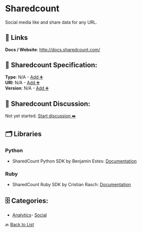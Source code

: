# Sharedcount

Social media like and share data for any URL.

##  🔗 Links
**Docs / Website**: http://docs.sharedcount.com/

## 🧬 Sharedcount Specification:
**Type**: N/A - [Add ➕](https://github.com/apis-list/apis-list/edit/main/apis.yaml#L17334)  
**URI**: N/A - [Add ➕](https://github.com/apis-list/apis-list/edit/main/apis.yaml#L17334)  
**Version**: N/A - [Add ➕](https://github.com/apis-list/apis-list/edit/main/apis.yaml#L17334)

## 💬 Sharedcount Discussion:
Not yet started. [Start discussion ➡️](https://github.com/apis-list/apis-list/discussions/new)

## 🗂️ Libraries
### Python
- SharedCount Python SDK by Benjamin Estes: [Documentation](https://github.com/benjaminestes/countgrab-client)
### Ruby
- SharedCount Ruby SDK by Cristian Rasch: [Documentation](https://github.com/wecodeio/shared_count_api)


## 🗄️ Categories:
- [Analytics](https://github.com/apis-list/apis-list#analytics-)- [Social](https://github.com/apis-list/apis-list#social-)

🔙  [Back to List](https://github.com/apis-list/apis-list)
